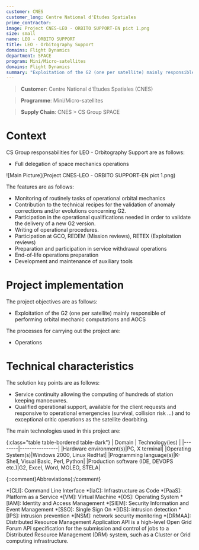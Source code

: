 ```yaml
---
customer: CNES
customer_long: Centre National d'Etudes Spatiales
prime_contractor: 
image: Project CNES-LEO - ORBITO SUPPORT-EN pict 1.png
size: small
name: LEO - ORBITO SUPPORT
title: LEO - Orbitography Support
domains: Flight Dynamics
department: SPACE
program: Mini/Micro-satellites
domains: Flight Dynamics
summary: "Exploitation of the G2 (one per satellite) mainly responsible of performing orbital mechanic computations and AOCS"
---
```


> __Customer__\: Centre National d'Etudes Spatiales (CNES)

> __Programme__\: Mini/Micro-satellites

> __Supply Chain__\: CNES >  CS Group SPACE


# Context


CS Group responsabilities for LEO - Orbitography Support are as follows:
* Full delegation of space mechanics operations

![Main Picture](Project CNES-LEO - ORBITO SUPPORT-EN pict 1.png)

The features are as follows:
* Monitoring of routinely tasks of operational orbital mechanics 
* Contribution to the technical recipes for the validation of anomaly corrections and/or evolutions concerning G2.
* Participation in the operational qualifications needed in order to validate the delivery of a new G2 version.
* Writing of operational procedures.
* Participation at GCO, REDEM (Mission reviews), RETEX (Exploitation reviews)
* Preparation and participation in service withdrawal operations 
* End-of-life operations preparation 
* Development and maintenance of auxiliary tools

# Project implementation

The project objectives are as follows:
* Exploitation of the G2 (one per satellite) mainly responsible of performing orbital mechanic computations and AOCS

The processes for carrying out the project are:
* Operations

# Technical characteristics

The solution key points are as follows:
* Service continuity allowing the computing of hundreds of station keeping manoeuvres.
* Qualified operational support, available for the client requests and responsive to operational emergencies (survival, collision risk …) and to exceptional critic operations as the satellite deorbiting.



The main technologies used in this project are:

{:class="table table-bordered table-dark"}
| Domain | Technology(ies) |
|--------|----------------|
|Hardware environment(s)|PC, X terminal|
|Operating System(s)|Windows 2000, Linux RedHat|
|Programming language(s)|K-Shell, Visual Basic, Perl, Python|
|Production software (IDE, DEVOPS etc.)|G2, Excel, Word, MOLEO, STELA|



{::comment}Abbreviations{:/comment}

*[CLI]: Command Line Interface
*[IaC]: Infrastructure as Code
*[PaaS]: Platform as a Service
*[VM]: Virtual Machine
*[OS]: Operating System
*[IAM]: Identity and Access Management
*[SIEM]: Security Information and Event Management
*[SSO]: Single Sign On
*[IDS]: intrusion detection
*[IPS]: intrusion prevention
*[NSM]: network security monitoring
*[DRMAA]: Distributed Resource Management Application API is a high-level Open Grid Forum API specification for the submission and control of jobs to a Distributed Resource Management (DRM) system, such as a Cluster or Grid computing infrastructure.
